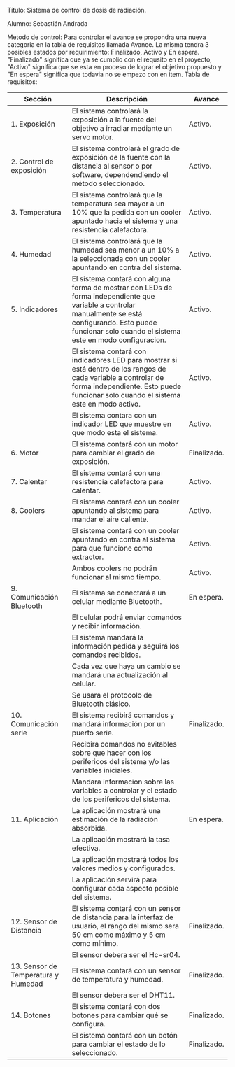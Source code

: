 Título: Sistema de control de dosis de radiación. 

Alumno: Sebastián Andrada

Metodo de control:
Para controlar el avance se propondra una nueva categoria en la tabla de requisitos llamada Avance. La misma tendra 3 posibles estados por requirimiento: Finalizado, Activo y En espera.  
"Finalizado" significa que ya se cumplio con el requsito en el proyecto, "Activo" significa que se esta en proceso de lograr el objetivo propuesto y "En espera" significa que todavia no se empezo con en item.
Tabla de requisitos:

| Sección                    | Descripción                                                                  | Avance     |
|----------------------------|------------------------------------------------------------------------------|------------|
| 1. Exposición              | El sistema controlará la exposición a la fuente del objetivo a irradiar mediante un servo motor.    | Activo. |
| 2. Control de exposición   | El sistema controlará el grado de exposición de la fuente con la distancia al sensor o por software, dependendiendo el método seleccionado. | Activo. |
| 3. Temperatura             | El sistema controlará que la temperatura sea mayor a un 10% que la pedida con un cooler apuntado hacia el sistema y una resistencia calefactora. | Activo.|
| 4. Humedad                 | El sistema controlará que la humedad sea menor a un 10% a la seleccionada con un cooler apuntando en contra del sistema. | Activo.|
| 5. Indicadores             | El sistema contará con alguna forma de mostrar con LEDs de forma independiente que variable a controlar manualmente se está configurando. Esto puede funcionar solo cuando el sistema este en modo configuracion. | Activo. |
|              |El sistema contará con indicadores LED para mostrar si está dentro de los rangos de cada variable a controlar de forma independiente. Esto puede funcionar solo cuando el sistema este en modo activo.| Activo. |
|              |El sistema contara con un indicador LED que muestre en que modo esta el sistema. | Activo. |
| 6. Motor                   | El sistema contará con un motor para cambiar el grado de exposición.        |  Finalizado. |
| 7. Calentar                | El sistema contará con una resistencia calefactora para calentar.           |  Activo. |
| 8. Coolers                 | El sistema contará con un cooler apuntando al sistema para mandar el aire caliente. |  Activo. |
|                 | El sistema contará con un cooler apuntando en contra al sistema para que funcione como extractor. | Activo. |
|                 | Ambos coolers no podrán funcionar al mismo tiempo.                          |  Activo. |
| 9. Comunicación Bluetooth  | El sistema se conectará a un celular mediante Bluetooth.                    | En espera. |
|   | El celular podrá enviar comandos y recibir información.                     |
|   | El sistema mandará la información pedida y seguirá los comandos recibidos. |
|   | Cada vez que haya un cambio se mandará una actualización al celular.       |
|   | Se usara el protocolo de Bluetooth clásico.       |
| 10. Comunicación serie     | El sistema recibirá comandos y mandará información por un puerto serie.     |  Finalizado. |
|              |Recibira comandos no evitables sobre que hacer con los perifericos del sistema y/o las variables iniciales.                               |
|              |Mandara informacion sobre las variables a controlar y el estado de los perifericos del sistema.                        |
| 11. Aplicación             | La aplicación mostrará una estimación de la radiación absorbida.           | En espera. |
|              | La aplicación mostrará la tasa efectiva.                                    |
|              | La aplicación mostrará todos los valores medios y configurados.            |
|              | La aplicación servirá para configurar cada aspecto posible del sistema.    |
| 12. Sensor de Distancia              | El sistema contará con un sensor de distancia para la interfaz de usuario, el rango del mismo sera 50 cm como máximo y 5 cm como mínimo. |  Finalizado. |
|              | El sensor debera ser el Hc-sr04.    |
|   13. Sensor de Temperatura y Humedad             | El sistema contará con un sensor de temperatura y humedad.                 |  Finalizado. |
|              | El sensor debera ser el DHT11.    |
| 14. Botones                | El sistema contará con dos botones para cambiar qué se configura. |  Finalizado. |
|                | El sistema contará con un botón para cambiar el estado de lo seleccionado. |  Finalizado. |
